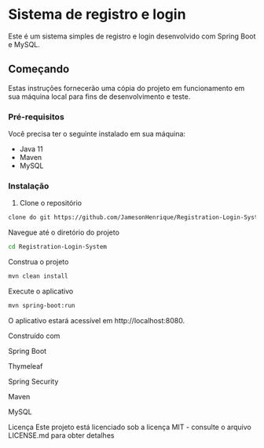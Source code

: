 # Sistema de registro e login

Este é um sistema simples de registro e login desenvolvido com Spring Boot e MySQL.

## Começando

Estas instruções fornecerão uma cópia do projeto em funcionamento em sua máquina local para fins de desenvolvimento e teste.

### Pré-requisitos

Você precisa ter o seguinte instalado em sua máquina:

- Java 11
- Maven
- MySQL

### Instalação

1. Clone o repositório
```bash
clone do git https://github.com/JamesonHenrique/Registration-Login-System.git
```
Navegue até o diretório do projeto
```bash
cd Registration-Login-System
```
Construa o projeto
```bash
mvn clean install
```
Execute o aplicativo
```bash
mvn spring-boot:run
```
O aplicativo estará acessível em http://localhost:8080.


Construído com

Spring Boot

Thymeleaf

Spring Security

Maven 

MySQL 

Licença
Este projeto está licenciado sob a licença MIT - consulte o arquivo LICENSE.md para obter detalhes

